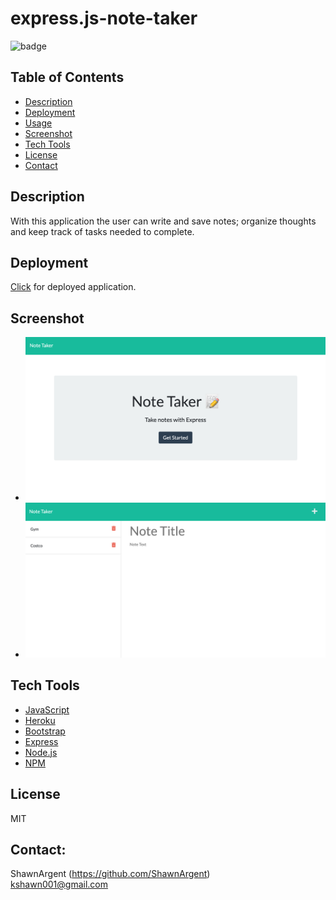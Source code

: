 
# express.js-note-taker

![badge](https://img.shields.io/badge/license-MIT-important)

## Table of Contents

- [Description](#description)
- [Deployment](#installation)
- [Usage](#usage)
- [Screenshot](#screenshot)
- [Tech Tools](#techtools)
- [License](#license)
- [Contact](#contact)

## Description

With this application the user can write and save notes; organize thoughts and keep track of tasks needed to complete.

## Deployment

[Click](https://agile-inlet-32626.herokuapp.com/) for deployed application.

## Screenshot

- ![screenshot](Assets/note_taker.jpg)
- ![screenshot](Assets/Untitled.jpg)

## Tech Tools

- [JavaScript](https://www.javascript.com)
- [Heroku](https://www.heroku.com/home)
- [Bootstrap](https://getbootstrap.com)
- [Express](https://expressjs.com)
- [Node.js](https://nodejs.org/en)
- [NPM](https://www.npmjs.com)

## License

MIT

## Contact:

ShawnArgent (https://github.com/ShawnArgent)  
 kshawn001@gmail.com
